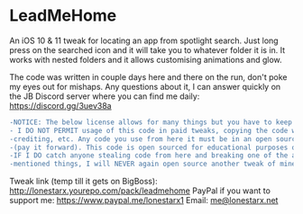# LeadMeHome

An iOS 10 & 11 tweak for locating an app from spotlight search. Just long press on the searched icon and it will take you to whatever folder it is in.
It works with nested folders and it allows customising animations and glow.

The code was written in couple days here and there on the run, don't poke my eyes out for mishaps.
Any questions about it, I can answer quickly on the JB Discord server where you can find me daily: https://discord.gg/3uev38a

```diff
-NOTICE: The below license allows for many things but you have to keep this in mind,
- I DO NOT PERMIT usage of this code in paid tweaks, copying the code without
-crediting, etc. Any code you use from here it must be in an open sourced tweak
-(pay it forward). This code is open sourced for educational purposes only.
-IF I DO catch anyone stealing code from here and breaking one of the above
-mentioned things, I will NEVER again open source another tweak of mine.
```

Tweak link (temp till it gets on BigBoss): http://lonestarx.yourepo.com/pack/leadmehome
PayPal if you want to support me: https://www.paypal.me/lonestarx1
Email: me@lonestarx.net
